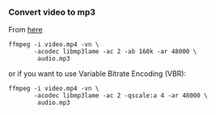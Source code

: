 ### Convert video to mp3
From [here](https://askubuntu.com/a/84633)
```
ffmpeg -i video.mp4 -vn \
       -acodec libmp3lame -ac 2 -ab 160k -ar 48000 \
        audio.mp3
```
or if you want to use Variable Bitrate Encoding (VBR):

```
ffmpeg -i video.mp4 -vn \
       -acodec libmp3lame -ac 2 -qscale:a 4 -ar 48000 \
        audio.mp3
```

